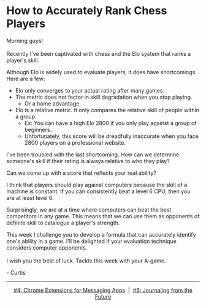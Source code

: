 # How to Accurately Rank Chess Players
Morning guys!
<br>
<br>
Recently I've been captivated with chess and the Elo system that ranks a player's skill.

Although Elo is widely used to evaluate players, it does have shortcomings. Here are a few:

- Elo only converges to your actual rating after many games.
- The metric does not factor in skill degradation when you stop playing.
  - Or a home advantage.
- Elo is a relative metric. It only compares the relative skill of people within a group.
  - Ex: You can have a high Elo 2800 if you only play against a group of beginners.
  - Unfortunately, this score will be dreadfully inaccurate when you face 2800 players on a professional website.

I've been troubled with the last shortcoming. How can we determine someone's skill if their rating is always relative to who they play?

Can we come up with a score that reflects your real ability?

I think that players should play against computers because the skill of a machine is constant. If you can consistently beat a level 6 CPU, then you are at least level 6.

Surprisingly, we are at a time where computers can beat the best competitors in any game. This means that we can use them as opponents of definite skill to catalogue a player's strength.

This week I challenge you to develop a formula that can accurately identify one's ability in a game. I'll be delighted if your evaluation technique considers computer opponents.
<br>
<br>
I wish you the best of luck. Tackle this week with your A-game.

\- Curtis

<!--START OF FOOTER-->
<hr style="margin-top:9px;height:1px;border: 0;background-image: linear-gradient(to right, rgba(0, 0, 0, 0.0), rgba(0, 0, 0, 0.5),rgba(0, 0, 0, 0.0));">
<!--START OF ISSUE NAVIGATION LINKS-->
<p align="center"><a href='004_chrome_extensions_for_messaging_apps.md'>#4: Chrome Extensions for Messaging Apps</a>&nbsp;&nbsp;|&nbsp;&nbsp;<a href='006_journaling_from_the_future.md'>#6: Journaling from the Future</a></p>
<!--START OF ISSUE NAVIGATION LINKS-->
<!--END OF FOOTER-->
